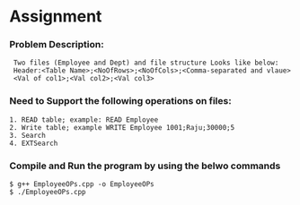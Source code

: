 # Assignment

### Problem Description:
     Two files (Employee and Dept) and file structure Looks like below:
     Header:<Table Name>;<NoOfRows>;<NoOfCols>;<Comma-separated and vlaue>
     <Val of col1>;<Val col2>;<Val col3>

### Need to Support the following operations on files:
    1. READ table; example: READ Employee
    2. Write table; example WRITE Employee 1001;Raju;30000;5
    3. Search
    4. EXTSearch 
								      
### Compile and Run the program by using the belwo commands
   ```
   $ g++ EmployeeOPs.cpp -o EmployeeOPs
   $ ./EmployeeOPs.cpp
   ```
